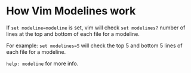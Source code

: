 # How Vim Modelines work

If `set modeline=modeline` is set, vim will check `set modelines?` number of lines at the top and bottom of each file for a modeline.

For example: `set modelines=5` will check the top 5 and bottom 5 lines of each file for a modeline.

`help: modeline` for more info.
